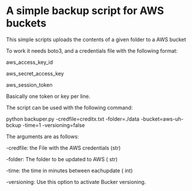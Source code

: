 # A simple backup script for AWS buckets

This simple scripts uploads the contents of a given folder to a AWS bucket

To work it needs boto3, and a credentials file with the following format:

aws_access_key_id

aws_secret_access_key

aws_session_token

Basically one token or key per line.

The script can be used with the following command:

python backuper.py -credfile=creditx.txt -folder=./data -bucket=aws-uh-bckup -time=1 -versioning=false 

The arguments are as follows:

-credfile: the File with the AWS credentials (str)

-folder: The folder to be updated to AWS ( str)

-time: the time in minutes between eachupdate ( int) 

-versioning: Use this option to activate Bucker versioning.
